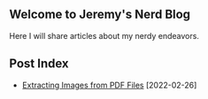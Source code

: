 ## Welcome to Jeremy's Nerd Blog

Here I will share articles about my nerdy endeavors.

## Post Index
* [Extracting Images from PDF Files](20220226-extract-pdf-img.md) [2022-02-26]

